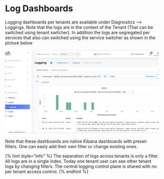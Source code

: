 # Log Dashboards

Logging dashboards per tenants are available under Diagnostics --> Loggings. Note that the logs are in the context of the Tenant (That can be switched using tenant switcher). In addition the logs are segregated per services that also can switched using the service switcher as shown in the picture below

![](<../../../.gitbook/assets/image (20).png>)

Note that these dashboards are native Kibana dashboards with preset-filters. One can easly add their own filter or change existing ones.

{% hint style="info" %}
The separation of logs across tenants is only a filter. All logs are in a single index. Today one tenant user can see other tenant logs by changing filters. The central logging control plane is shared with no per tenant access control.&#x20;
{% endhint %}

